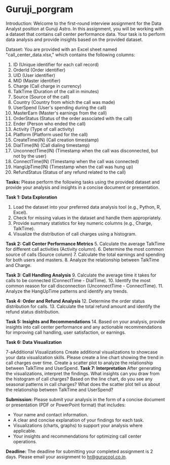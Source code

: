 # Guruji_porgram

Introduction:
Welcome to the first-round interview assignment for the Data Analyst position at Guruji Astro. In this assignment, you will be working with a dataset that contains call center performance data. Your task is to perform data analysis and provide insights based on the provided dataset.

Dataset:
You are provided with an Excel sheet named "call_center_data.xlsx," which contains the following columns:

1. ID (Unique identifier for each call record)
2. OrderId (Order identifier)
3. UID (User identifier)
4. MID (Master identifier)
5. Charge (Call charge in currency)
6. TalkTime (Duration of the call in minutes)
7. Source (Source of the call)
8. Country (Country from which the call was made)
9. UserSpend (User's spending during the call)
10. MasterEarn (Master's earnings from the call)
11. OrderStatus (Status of the order associated with the call)
12. Ender (Person who ended the call)
13. Activity (Type of call activity)
14. Platform (Platform used for the call)
15. CreateTime(IN) (Call creation timestamp)
16. DialTime(IN) (Call dialing timestamp)
17. UnconnectTime(IN) (Timestamp when the call was disconnected, but not by the user)
18. ConnectTime(IN) (Timestamp when the call was connected)
19. HangUpTime(IN) (Timestamp when the call was hung up)
20. RefundStatus (Status of any refund related to the call)

**Tasks:** 
Please perform the following tasks using the provided dataset and provide your analysis and insights in a concise document or presentation.

**Task 1: Data Exploration**
1. Load the dataset into your preferred data analysis tool (e.g., Python, R, Excel).
2. Check for missing values in the dataset and handle them appropriately.
3. Provide summary statistics for key numeric columns (e.g., Charge, TalkTime).
4. Visualize the distribution of call charges using a histogram.

**Task 2: Call Center Performance Metrics**
5. Calculate the average TalkTime for different call activities (Activity column).
6. Determine the most common source of calls (Source column)
7. Calculate the total earnings and spending for both users and masters.
8. Analyze the relationship between TalkTime and Charge.

**Task 3: Call Handling Analysis**
9. Calculate the average time it takes for calls to be connected (ConnectTime - DialTime).
10. Identify the most common reason for call disconnection (UnconnectTime - ConnectTime).
11. Analyze the HangUpTime patterns and identify any trends.

**Task 4: Order and Refund Analysis**
12. Determine the order status distribution for calls.
13. Calculate the total refund amount and identify the refund status distribution.

**Task 5: Insights and Recommendations**
14. Based on your analysis, provide insights into call center performance and any actionable recommendations for improving call handling, user satisfaction, or earnings.

**Task 6: Data Visualization**

7-aAdditional Visualizations
Create additional visualizations to showcase your data visualization skills.
Please create a line chart showing the trend in call charges over time.
Create a scatter plot to analyze the relationship between TalkTime and UserSpend.
**Task 7: Interpretation**
After generating the visualizations, interpret the findings.
What insights can you draw from the histogram of call charges?
Based on the line chart, do you see any seasonal patterns in call charges?
What does the scatter plot tell us about the relationship between TalkTime and UserSpend?

**Submission:**
Please submit your analysis in the form of a concise document or presentation (PDF or PowerPoint format) that includes:
- Your name and contact information.
- A clear and concise explanation of your findings for each task.
- Visualizations (charts, graphs) to support your analysis where applicable.
- Your insights and recommendations for optimizing call center operations.

**Deadline:**
The deadline for submitting your completed assignment is 2 days. Please email your assignment to hr@gurucool.co.in.
